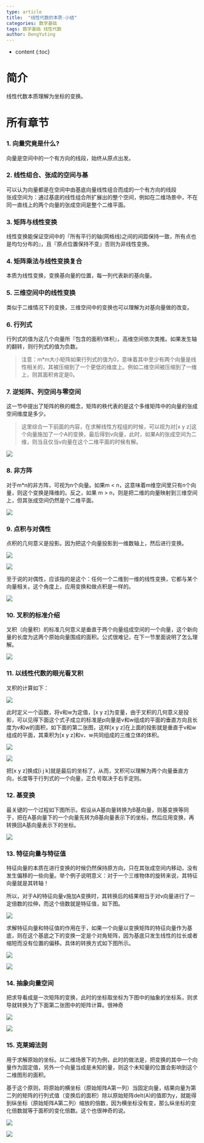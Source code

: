 ```yaml
---
type: article
title:  "线性代数的本质-小结"
categories: 数学基础
tags: 数学基础 线性代数
author: DengYuting
---
```

* content
{:toc}

# 简介  
线性代数本质理解为坐标的变换。

<!--more-->



# 所有章节   

### 1. 向量究竟是什么?   
   向量是空间中的一个有方向的线段，始终从原点出发。

### 2. 线性组合、张成的空间与基  
   可以认为向量都是在空间中由基底向量线性组合而成的一个有方向的线段  
   张成空间为：通过基底的线性组合所扩展出的整个空间，例如在二维场景中，不在同一直线上的两个向量的张成空间是整个二维平面。

### 3. 矩阵与线性变换  
   线性变换能保证空间中的『所有平行的轴(网格线)之间的间距保持一致，所有点也是均匀分布的』，且『原点位置保持不变』否则为非线性变换。  

### 4. 矩阵乘法与线性变换复合  
   本质为线性变换，变换基向量的位置，每一列代表新的基向量。  

### 5. 三维空间中的线性变换  
   类似于二维情况下的变换，三维空间中的变换也可以理解为对基向量做的改变。  
   
### 6. 行列式  
   行列式的值为这几个向量所『包含的面积/体积』，高维空间依次类推。如果发生轴的翻转，则行列式的值为负数。  
   > 注意：m*m大小矩阵如果行列式的值为0，意味着其中至少有两个向量是线性相关的，其被压缩到了一个更低的维度上。例如二维空间被压缩到了一维上，则其面积肯定是0。  

### 7. 逆矩阵、列空间与零空间  
   这一节中提出了矩阵的秩的概念，矩阵的秩代表的是这个多维矩阵中的向量的张成空间维度是多少。
   > 这里综合一下前面的内容，在求解线性方程组的时候，可以视为对[x y z]这个向量施加了一个A的变换，最后得到v向量，此时，如果A的张成空间为二维，则当且仅当v向量在这个二维平面的时候有解。

   ![](https://raw.githubusercontent.com/acall-deng/acall-deng.github.io/master/_posts/img/2019-11-16-linear-algebra/1.png)

### 8. 非方阵  

   对于m*n的非方阵，可视为n个向量。如果m < n，这意味着m维空间里只有n个向量，则这个变换是降维的。反之，如果 m > n，则是把二维的向量映射到三维空间上，但其张成空间仍然是个二维平面。  

   ![](https://raw.githubusercontent.com/acall-deng/acall-deng.github.io/master/_posts/img/2019-11-16-linear-algebra/2.png)

### 9. 点积与对偶性  

点积的几何意义是投影。因为把这个向量投影到一维数轴上，然后进行变换。    

![](https://raw.githubusercontent.com/acall-deng/acall-deng.github.io/master/_posts/img/2019-11-16-linear-algebra/3.png)    

![](https://raw.githubusercontent.com/acall-deng/acall-deng.github.io/master/_posts/img/2019-11-16-linear-algebra/4.png)    

至于说的对偶性，应该指的是这个：任何一个二维到一维的线性变换，它都与某个向量相关。这个角度上，应用变换和做点积是一样的。     

![](https://raw.githubusercontent.com/acall-deng/acall-deng.github.io/master/_posts/img/2019-11-16-linear-algebra/5.png)    

### 10. 叉积的标准介绍    

叉积（向量积）的标准几何意义是垂直于两个向量组成空间的一个向量，这个新向量的长度为这两个原始向量围成的面积。公式很难记，在下一节里面说明了怎么理解。   

![](https://raw.githubusercontent.com/acall-deng/acall-deng.github.io/master/_posts/img/2019-11-16-linear-algebra/6.png)   

### 11. 以线性代数的眼光看叉积  

叉积的计算如下：    

![](https://raw.githubusercontent.com/acall-deng/acall-deng.github.io/master/_posts/img/2019-11-16-linear-algebra/7.png)  

此时定义一个函数，将v和w为定值，[x y z]为变量，由于叉积的几何意义是投影，可以见得下面这个式子成立的标准是p向量是v和w组成的平面的垂直方向且长度为v和w的面积，如下面的第二张图，这样[x y z]在上面的投影就是垂直于v和w组成的平面，其乘积为[x y z]和v、w共同组成的三维立体的体积。  

![](https://raw.githubusercontent.com/acall-deng/acall-deng.github.io/master/_posts/img/2019-11-16-linear-algebra/8.png)  

![](https://raw.githubusercontent.com/acall-deng/acall-deng.github.io/master/_posts/img/2019-11-16-linear-algebra/9.png)  

把[x y z]换成[i j k]就是最后的坐标了，从而，叉积可以理解为两个向量垂直方向，长度等于行列式的一个向量，正负号取决于右手定则。

### 12. 基变换  

最关键的一个过程如下图所示。假设从A基向量转换为B基向量，则基变换等同于，把在A基向量下的一个向量先转为B基向量表示下的坐标，然后应用变换，再转换回A基向量表示下的坐标。  

![](https://raw.githubusercontent.com/acall-deng/acall-deng.github.io/master/_posts/img/2019-11-16-linear-algebra/10.png)  

### 13. 特征向量与特征值  

特征向量的本质在进行变换的时候仍然保持原方向，只在其张成空间内移动，没有发生偏移的一些向量。举个例子说明意义：对于一个三维物体的旋转来说，其特征向量就是其转轴！  

所以，对于A的特征向量v施加A变换时，其转换后的结果相当于对v向量进行了一定倍数的拉伸，而这个倍数就是特征值，如下图。  

![](https://raw.githubusercontent.com/acall-deng/acall-deng.github.io/master/_posts/img/2019-11-16-linear-algebra/11.png)  

求解特征向量和特征值的作用在于，如果一个向量以变换矩阵的特征向量作为基底，则在这个基底之下的变换一定是个对角矩阵，因为基底只发生线性的拉长或者缩短而没有位置的偏移。具体的转换方式如下图所示。  

![](https://raw.githubusercontent.com/acall-deng/acall-deng.github.io/master/_posts/img/2019-11-16-linear-algebra/12.png)  

![](https://raw.githubusercontent.com/acall-deng/acall-deng.github.io/master/_posts/img/2019-11-16-linear-algebra/13.png)  


### 14. 抽象向量空间  

把求导看成是一次矩阵的变换，此时的坐标取坐标为下图中的抽象的坐标系，则求导就转换为了下面第二张图中的矩阵计算。很神奇  

![](https://raw.githubusercontent.com/acall-deng/acall-deng.github.io/master/_posts/img/2019-11-16-linear-algebra/14.png)  

![](https://raw.githubusercontent.com/acall-deng/acall-deng.github.io/master/_posts/img/2019-11-16-linear-algebra/15.png)  

### 15. 克莱姆法则  
    
用于求解原始的坐标。以二维场景下的为例，此时的做法是，把变换的其中一个向量作为固定值，另外一个向量当成是未知的量，则这个未知量的位置会影响到这个二维图形的面积。  
      
基于这个原则，将原始的横坐标（原始矩阵A第一列）当固定向量，结果向量为第二列的矩阵的行列式值（变换后的面积）除以原始矩阵delt(A)的值即为y，就能得到纵坐标（原始矩阵A第二列）缩放的倍数，因为横坐标没有变，那么纵坐标的变化倍数就等于面积的变化倍数。这个也很神奇的说。  

![](https://raw.githubusercontent.com/acall-deng/acall-deng.github.io/master/_posts/img/2019-11-16-linear-algebra/16.png)  

![](https://raw.githubusercontent.com/acall-deng/acall-deng.github.io/master/_posts/img/2019-11-16-linear-algebra/17.png)  